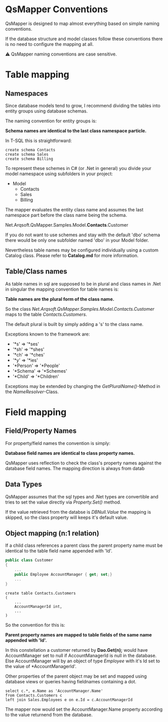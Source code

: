 # QsMapper Conventions

QsMapper is designed to map almost everything based on simple naming conventions. 

If the database structure and model classes follow these conventions there is no need to configure the mapping at all.

:warning: QsMapper naming conventions are case sensitive.

# Table mapping

## Namespaces

Since database models tend to grow, I recommend dividing the tables into entity groups using database schemas.

The naming convention for entity groups is: 

**Schema names are identical to the last class namespace particle.**

In T-SQL this is straightforward:

```tsql
create schema Contacts
create schema Sales
create schema Billing
```

To represent these schemes in C# (or .Net in general) you divide your model namespace using subfolders in your project:

- Model
   - Contacts
   - Sales
   - Billing

The mapper evaluates the entity class name and assumes the last namespace part before the class name being the schema.

Net.Arqsoft.QsMapper.Samples.Model.**Contacts**.Customer

If you do not want to use schemes and stay with the default 'dbo' schema there would be only one subfolder named 'dbo' in your Model folder.

Nevertheless table names may be configured individually using a custom Catalog class. Please refer to **Catalog.md** for more information.

## Table/Class names

As table names in sql are supposed to be in plural and class names in .Net in singular the mapping convention for table names is:

**Table names are the plural form of the class name.**

So the class *Net.Arqsoft.QsMapper.Samples.Model.Contacts.Customer* maps to the table *Contacts.Customers*.

The default plural is built by simply adding a 's' to the class name. 

Exceptions known to the framework are:

- '*s' => '*ses'
- '*sh' => '*shes'
- '*ch' => '*ches'
- '*y' => '*ies'
- '*Person' => '*People'
- '*Schema' => '*Schemes'
- '*Child' => '*Children'

Exceptions may be extended by changing the *GetPluralName()*-Method in the *NameResolver*-Class.

# Field mapping

## Field/Property Names

For property/field names the convention is simply:

**Database field names are identical to class property names.**

QsMapper uses reflection to check the class's property names against the database field names. The mapping direction is always from datab

## Data Types

QsMapper assumes that the sql types and .Net types are convertible and tries to set the value directly via *Property.Set()* method.

If the value retrieved from the databse is *DBNull.Value* the mapping is skipped, so the class property will keeps it's default value.

## Object mapping (n:1 relation)

If a child class references a parent class the parent property name must be identical to the table field name appended with 'Id'.

```csharp
public class Customer
{
	...
	public Employee AccountManager { get; set;}
	...
}
```

```tsql
create table Contacts.Customers
(
	...
	AccountManagerId int,
	...
)
```

So the convention for this is:

**Parent property names are mapped to table fields of the same name appended with 'Id'.**

In this constellation a customer returned by **Dao.Get<Customer>(n);** would have AccountManager set to null if AccountManagerId is null in the database. Else AccountManager will by an object of type *Employee* with it's Id set to the value of *AccountManagerId'.

Other properties of the parent object may be set and mapped using database views or queries having fieldnames containing a dot.

```tsql
select c.*, e.Name as 'AccountManager.Name'
from Contacts.Customers c
left join Sales.Employees e on e.Id = c.AccountManagerId
```

The mapper now would set the AccountManager.Name property according to the value returnend from the database.








